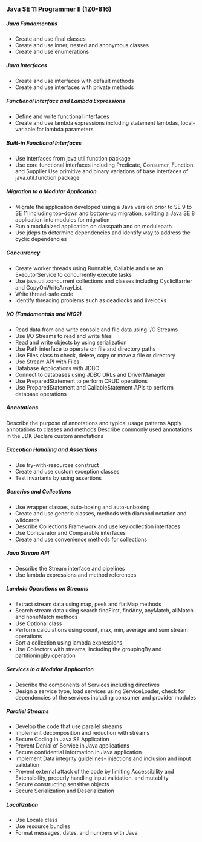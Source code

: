 ### Java SE 11 Programmer II (1Z0-816)

##### Java Fundamentals
- Create and use final classes
- Create and use inner, nested and anonymous classes
- Create and use enumerations
##### Java Interfaces
- Create and use interfaces with default methods
- Create and use interfaces with private methods
##### Functional Interface and Lambda Expressions
- Define and write functional interfaces
- Create and use lambda expressions including statement lambdas, local-variable for lambda parameters
##### Built-in Functional Interfaces
- Use interfaces from java.util.function package
- Use core functional interfaces including Predicate, Consumer, Function and Supplier
Use primitive and binary variations of base interfaces of java.util.function package
##### Migration to a Modular Application
- Migrate the application developed using a Java version prior to SE 9 to SE 11 including top-down and bottom-up migration, splitting a Java SE 8 application into modules for migration
- Run a modulaized application on classpath and on modulepath
- Use jdeps to determine dependencies and identify way to address the cyclic dependencies
##### Concurrency
- Create worker threads using Runnable, Callable and use an ExecutorService to concurrently execute tasks
- Use java.util.concurrent collections and classes including CyclicBarrier and CopyOnWriteArrayList
- Write thread-safe code
- Identify threading problems such as deadlocks and livelocks
##### I/O (Fundamentals and NIO2)
- Read data from and write console and file data using I/O Streams
- Use I/O Streams to read and write files
- Read and write objects by using serialization
- Use Path interface to operate on file and directory paths
- Use Files class to check, delete, copy or move a file or directory
- Use Stream API with Files
- Database Applications with JDBC
- Connect to databases using JDBC URLs and DriverManager
- Use PreparedStatement to perform CRUD operations
- Use PreparedStatement and CallableStatement APIs to perform database operations
##### Annotations
Describe the purpose of annotations and typical usage patterns
Apply annotations to classes and methods
Describe commonly used annotations in the JDK
Declare custom annotations
##### Exception Handling and Assertions
- Use try-with-resources construct
- Create and use custom exception classes
- Test invariants by using assertions
##### Generics and Collections
- Use wrapper classes, auto-boxing and auto-unboxing
- Create and use generic classes, methods with diamond notation and wildcards
- Describe Collections Framework and use key collection interfaces
- Use Comparator and Comparable interfaces
- Create and use convenience methods for collections
##### Java Stream API
- Describe the Stream interface and pipelines
- Use lambda expressions and method references
##### Lambda Operations on Streams
- Extract stream data using map, peek and flatMap methods
- Search stream data using search findFirst, findAny, anyMatch, allMatch and noneMatch methods
- Use Optional class
- Perform calculations using count, max, min, average and sum stream operations
- Sort a collection using lambda expressions
- Use Collectors with streams, including the groupingBy and partitioningBy operation
##### Services in a Modular Application
- Describe the components of Services including directives
- Design a service type, load services using ServiceLoader, check for dependencies of the services including consumer and provider modules
##### Parallel Streams
- Develop the code that use parallel streams
- Implement decomposition and reduction with streams
- Secure Coding in Java SE Application
- Prevent Denial of Service in Java applications
- Secure confidential information in Java application
- Implement Data integrity guidelines- injections and inclusion and input validation
- Prevent external attack of the code by limiting Accessibility and Extensibility, properly handling input validation, and mutablity
- Secure constructing sensitive objects
- Secure Serialization and Deserialization
##### Localization
- Use Locale class
- Use resource bundles
- Format messages, dates, and numbers with Java